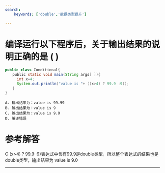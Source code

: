 ```yaml
---
search:
    keywords: ['double','数据类型提升']

---
```



# 编译运行以下程序后，关于输出结果的说明正确的是 ( )

```java
public class Conditional{
　　public static void main(String args[ ]){
　　	int x=4;
　　	System.out.println("value is "+ ((x>4) ? 99.9 :9));
　　}
}
```


```
A. 输出结果为：value is 99.99
B. 输出结果为：value is 9
C. 输出结果为：value is 9.0
D. 编译错误
```



# 参考解答

C
(x>4) ? 99.9 :9)表达式中含有99.9是double类型，所以整个表达式的结果也是double类型，输出结果为 value is 9.0

---

